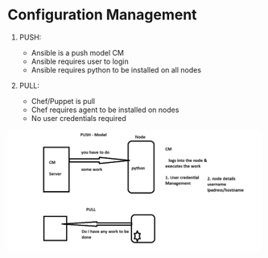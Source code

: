 # Configuration Management

1. PUSH:
    * Ansible is a push model CM
    * Ansible requires user to login
    * Ansible requires python to be installed on all nodes

2. PULL:
    * Chef/Puppet is pull 
    * Chef requires agent to be installed on nodes
    * No user credentials required

![Preview](./images/pushnpull.png)
